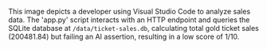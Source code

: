 This image depicts a developer using Visual Studio Code to analyze sales data. The 'app.py' script interacts with an HTTP endpoint and queries the SQLite database at `/data/ticket-sales.db`, calculating total gold ticket sales (200481.84) but failing an AI assertion, resulting in a low score of 1/10.
